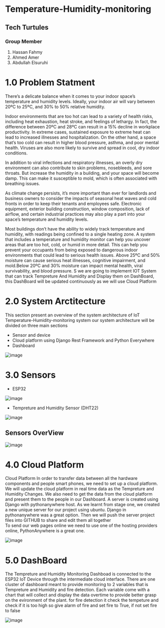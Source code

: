 # **Temperature-Humidity-monitoring**

## Tech Turtules 
### Group Member
1. Hassan Fahmy 
2. Ahmed Amer
3. Abdullah Elsuruhi


# 1.0 Problem Statment
There’s a delicate balance when it comes to your indoor space’s temperature and humidity levels. Ideally, your indoor air will vary between 20ºC to 25ºC, and 30% to 50% relative humidity.

Indoor environments that are too hot can lead to a variety of health risks, including heat exhaustion, heat stroke, and feelings of lethargy. In fact, the difference between 20ºC and 28ºC can result in a 15% decline in workplace productivity. In extreme cases, sustained exposure to extreme heat can lead to increased illnesses and hospitalization. On the other hand, a space that’s too cold can result in higher blood pressure, asthma, and poor mental health. Viruses are also more likely to survive and spread in cool, dry indoor conditions.

In addition to viral infections and respiratory illnesses, an overly dry environment can also contribute to skin problems, nosebleeds, and sore throats. But increase the humidity in a building, and your space will become damp. This can make it susceptible to mold, which is often associated with breathing issues.

As climate change persists, it’s more important than ever for landlords and business owners to consider the impacts of seasonal heat waves and cold fronts in order to keep their tenants and employees safe. Electronic equipment, exterior building construction, window composition, lack of airflow, and certain industrial practices may also play a part into your space’s temperature and humidity levels.

Most buildings don’t have the ability to widely track temperature and humidity, with readings being confined to a single heating zone. A system that includes a temperature and humidity monitor can help you uncover areas that are too hot, cold, or humid in more detail. This can help you prevent your occupants from being exposed to dangerous indoor environments that could lead to serious health issues. Above 25ºC and 50% moisture can cause serious heat illnesses, cognitive impairment, and mold.Below 20ºC and 30% moisture can impact mental health, viral survivability, and blood pressure. S we are going to implement IOT System that can track Tempreture And Humidity and Display them on DashBoard, this DashBoard will be updated continuously as we will use Cloud Platform


# 2.0 System Arctitecture 

This section present an overview of the system architecture of IoT Temperature-Humidity-monitoring system 
our system architecture will be divided on three main sections
- Sensor and device
- Cloud platform using Django Rest Framework and Python Everywhere
- Dashboard

![image](https://user-images.githubusercontent.com/117296912/220284808-d7cac4b4-5ad4-4e85-8529-be5c7bdb6d45.png)

# 3.0 Sensors
-  ESP32


 ![image](https://user-images.githubusercontent.com/117296912/220287244-e1f1b117-0457-4925-9b8e-abe97c576d78.png)

-  Tempreture and Humidity Sensor (DHT22)


![image](https://user-images.githubusercontent.com/117296912/220287560-3a289079-3253-42a0-b4fc-02eea6a4e418.png)

## Sensors OverView


![image](https://user-images.githubusercontent.com/117296912/220292150-c8a5a636-2e2e-4ede-9e5d-18a7ee88a7e1.png)





# 4.0 Cloud Platform

Cloud Platform
In order to transfer data between all the hardware components and people smart phones, we need to set up a cloud platform. We will update the cloud platform in real time data as the Tempreture and Humidity Changes. We also need to get the data from the cloud platform and present them to the people in our Dashboard. 
A server is created using Django with pythonanywhere host. As we learnt from stage one, we created a new unique server for our project using ubuntu. Django in pythonanywhere was a great option. Then we will push the server project files into GITHUB to share and edit them all together  
To send our web pages online we need to use one of the hosting providers online, PythonAnywhere is a great one.

![image](https://user-images.githubusercontent.com/117296912/220292241-2ad28915-db23-4de4-8a9e-4dbe1b018044.png)




# 5.0 DashBoard

The Tempreture and Humidity Monitoring Dashboad is connected to the ESP32 IoT Device through the intermediate cloud interface. There are one cluster of dashboard meant to provide monitoring to 2 variables that is Tempreture and Humidity and fire detection. Each variable come with a chart that will collect and display the data overtime to provide better grasp on the evironment of the plant. for fire detection it check the tempeture and check if it is too high so give alarm of fire and set fire to True, if not set fire to false

![image](https://user-images.githubusercontent.com/117296912/220290265-29fe70ad-70f3-471f-9047-ef43ed5d52e7.png)




